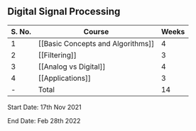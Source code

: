 ## Digital Signal Processing

| S. No. | Course                            | Weeks |
| ------ | --------------------------------- | ----- |
| 1      | [[Basic Concepts and Algorithms]] | 4     |
| 2      | [[Filtering]]                     | 3     |
| 3      | [[Analog vs Digital]]             | 4     |
| 4      | [[Applications]]                  | 3     |
| -      | Total                             | 14    |

Start Date: 17th Nov 2021

End Date: Feb 28th 2022